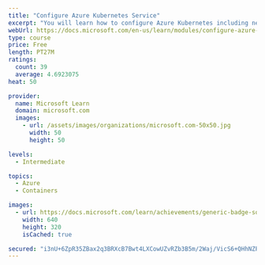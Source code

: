 ```yaml
---
title: "Configure Azure Kubernetes Service"
excerpt: "You will learn how to configure Azure Kubernetes including networking, storage, and scaling."
webUrl: https://docs.microsoft.com/en-us/learn/modules/configure-azure-kubernetes-service/
type: course
price: Free
length: PT27M
ratings:
  count: 39
  average: 4.6923075
heat: 50

provider:
  name: Microsoft Learn
  domain: microsoft.com
  images:
    - url: /assets/images/organizations/microsoft.com-50x50.jpg
      width: 50
      height: 50

levels:
  - Intermediate

topics:
  - Azure
  - Containers

images:
  - url: https://docs.microsoft.com/learn/achievements/generic-badge-social.png
    width: 640
    height: 320
    isCached: true

secured: "i3nU+6ZpR35ZBax2q3BRXcB7Bwt4LXCowUZvRZb3B5m/2Waj/VicS6+QHhNZPQ7m1PCNE8S0FvTPRVa1qcOFIc62XCy9C7fcxsqRlIeDqYZPv+UCulaqCVPmcozRjsYsOfffHv0Y5VcKLqYhNFoNlbcgM7gTj2wdkT2POh+VGJWGl1TVvr0WJYQ5n6wlp1UGTeH+lQCDh5cN+20YMP2YAmHvGuiwmia3x2yfeGtHK0VXYNgKL7A7WpRqMpqUWZaYEhF1SnC5vNeNUhlKtgHIPcPH7UL+R1IZdUSBwvTiULzritvMNlgIinic9tdjNS8W/RvH7/PsQt9LDJEi/fUVnS+RzHCxJQNmF6mctzC1spRkVN/vum3BySBexsKrfosV+lSqP+w2Xf047IZWBqpf048Tiug7RYDRxUzRg9/LcBE=;nuNCVn5XSZmEMCDdKWDDDw=="
---
```


